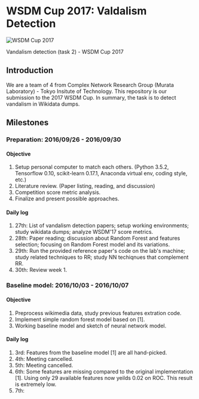 # WSDM Cup 2017: Valdalism Detection

![WSDM Cup 2017](https://pbs.twimg.com/profile_images/580289463374352384/Umr5vfDV_400x400.png)

Vandalism detection (task 2) - WSDM Cup 2017

## Introduction

We are a team of 4 from Complex Network Research Group 
(Murata Laboratory) - Tokyo Insitute of Technology. This repository
is our submission to the 2017 WSDM Cup. In summary, the task is to
detect vandalism in Wikidata dumps.

## Milestones

### Preparation: 2016/09/26 - 2016/09/30

#### Objective

1. Setup personal computer to match each others. (Python 3.5.2, Tensorflow 0.10, scikit-learn 0.17.1, Anaconda virtual env, coding style, etc.)
2. Literature review. (Paper listing, reading, and discussion)
3. Competition score metric analysis.
4. Finalize and present possible approaches.

#### Daily log

1. 27th: List of vandalism detection papers; setup working environments; study wikidata dumps; analyze WSDM'17 score metrics.
2. 28th: Paper reading; discussion about Random Forest and features selection; focusing on Random Forest model and its variations.
3. 29th: Run the provided reference paper's code on the lab's machine; study related techniques to RR; study NN techiqnues that complement RR.
4. 30th: Review week 1.

### Baseline model: 2016/10/03 - 2016/10/07

#### Objective

1. Preprocess wikimedia data, study previous features extration code.
2. Implement simple random forest model based on [1].
3. Working baseline model and sketch of neural network model.

#### Daily log

1. 3rd: Features from the baseline model [1] are all hand-picked. 
2. 4th: Meeting cancelled.
3. 5th: Meeting cancelled.
4. 6th: Some features are missing compared to the original implementation [1]. Using only 29 available features now yeilds 0.02 on ROC. This result is extremely low. 
5. 7th:
